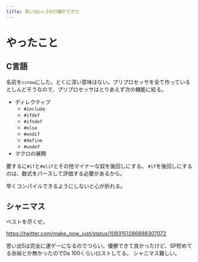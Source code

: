 ```yaml
---
title: 思い出Lv.5の灯織ができた
---
```


# やったこと

## C言語

名前を`ccnow`にした。とくに深い意味はない。プリプロセッサを全て作っているとしんどそうなので、プリプロセッサはとりあえず次の機能に絞る。

- ディレクティブ
  + `#include`
  + `#ifdef`
  + `#ifndef`
  + `#else`
  + `#endif`
  + `#define`
  + `#undef`
- マクロの展開

要するに`#if`と`#elif`とその他マイナーな奴を後回しにする。
`#if`を後回しにするのは、数式をパースして評価する必要があるから。

早くコンパイルできるようにしないと心が折れる。

## シャニマス

ベストを尽くせ。

https://twitter.com/make_now_just/status/1093151286898307072

思い出5は完全に運ゲーになるのでつらい。優勝できて良かったけど、SP貯めてる余裕とか無かったのでDa 100くらいロストしてる。
シャニマス難しい。
